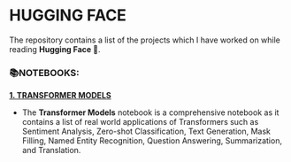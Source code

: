 # **HUGGING FACE**

The repository contains a list of the projects which I have worked on while reading **Hugging Face 🤗**. 

### **📚NOTEBOOKS:**

[**1. TRANSFORMER MODELS**](https://github.com/ThinamXx/HuggingFace/tree/main/01.%20Transformer%20Models)
- The **Transformer Models** notebook is a comprehensive notebook as it contains a list of real world applications of Transformers such as Sentiment Analysis, Zero-shot Classification, Text Generation, Mask Filling, Named Entity Recognition, Question Answering, Summarization, and Translation.
